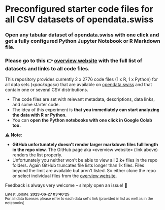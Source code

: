 # Preconfigured starter code files for all CSV datasets of opendata.swiss

### Open any tabular dataset of opendata.swiss with one click and get a fully configured Python Jupyter Notebook or R Markdown file. 

### Please go to this 👉 **[overview website](https://rnckp.github.io/starter-code_opendataswiss/) with the full list of datasets and links to all code files**. 

This repository provides currently 2 x 2776 code files (1 x R, 1 x Python) for all data sets (*«packages»*) that are available on [opendata.swiss](https://opendata.swiss/) and that contain one or several CSV distributions.

- The code files are set with relevant metadata, descriptions, data links, and some starter code. 
- The idea of this experiment is **that you immediately can start analyzing the data with R or Python.** 
- You can **open the Python notebooks with one click in Google Colab too.**

⚠️ **Note**: 
- **GitHub unfortunately doesn't render larger markdown files full length in the repo view.** The GitHub page aka «overview website» (link above) renders the list properly. 
- Unfortunately you neither won't be able to view all 2.k+ files in the repo folders. Again GitHub truncates file lists longer than 1k files. Files beyond the limit are available but aren't listed. So either clone the repo or select individual files from the [overview website](https://rnckp.github.io/starter-code_opendataswiss/).


Feedback is always very welcome – simply open an issue! 🙌

<sub>Latest update: **2023-06-27 03:40:25**</sub><br>
<sub>For all data licenses please refer to each data set's link (provided in list as well as in the notebooks).</sub>

